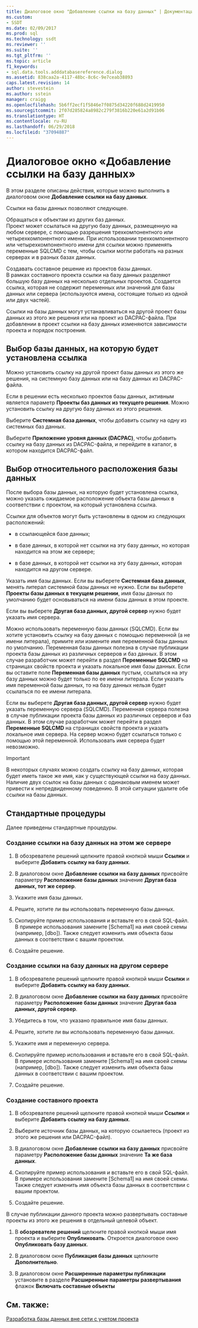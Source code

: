 ```yaml
---
title: Диалоговое окно "Добавление ссылки на базу данных" | Документация Майкрософт
ms.custom:
- SSDT
ms.date: 02/09/2017
ms.prod: sql
ms.technology: ssdt
ms.reviewer: ''
ms.suite: ''
ms.tgt_pltfrm: ''
ms.topic: article
f1_keywords:
- sql.data.tools.adddatabasereference.dialog
ms.assetid: 838caa2a-4117-48bc-8c6c-9e7ceab38893
caps.latest.revision: 14
author: stevestein
ms.author: sstein
manager: craigg
ms.openlocfilehash: 5b6ff2ecf1f5846e7f0875d34220f688d2419950
ms.sourcegitcommit: 2f07d285824a8982c279f3816b220e61a2d91b06
ms.translationtype: HT
ms.contentlocale: ru-RU
ms.lasthandoff: 06/29/2018
ms.locfileid: "37094887"
---
```

# <a name="add-database-reference-dialog-box"></a>Диалоговое окно «Добавление ссылки на базу данных»
В этом разделе описаны действия, которые можно выполнить в диалоговом окне **Добавление ссылки на базу данных**.  
  
Ссылки на базы данных позволяют следующее.  
  
Обращаться к объектам из других баз данных.  
Проект может ссылаться на другую базу данных, размещенную на любом сервере, с помощью разрешения трехкомпонентного или четырехкомпонентного имени. При использовании трехкомпонентного или четырехкомпонентного имени для ссылки можно применять переменные SQLCMD с тем, чтобы ссылки могли работать на разных серверах и в разных базах данных.  
  
Создавать составное решение из проектов базы данных.  
В рамках составного проекта ссылки на базу данных разделяют большую базу данных на несколько отдельных проектов. Создается ссылка, которая не содержит переменных или значений для базы данных или сервера (используются имена, состоящие только из одной или двух частей).  
  
Ссылки на базы данных могут устанавливаться на другой проект базы данных из этого же решения или на проект из DACPAC-файла. При добавлении в проект ссылки на базу данных изменяются зависимости проекта и порядок построения.  
  
## <a name="selecting-the-database-to-reference"></a>Выбор базы данных, на которую будет установлена ссылка  
Можно установить ссылку на другой проект базы данных из этого же решения, на системную базу данных или на базу данных из DACPAC-файла.  
  
Если в решении есть несколько проектов базы данных, активным является параметр **Проекты баз данных из текущего решения**. Можно установить ссылку на другую базу данных из этого решения.  
  
Выберите **Системная база данных**, чтобы добавить ссылку на одну из системных баз данных.  
  
Выберите **Приложение уровня данных (DACPAC)**, чтобы добавить ссылку на базу данных из DACPAC-файла, и перейдите в каталог, в котором находится DACPAC-файл.  
  
## <a name="selecting-the-databases-relative-location"></a>Выбор относительного расположения базы данных  
После выбора базы данных, на которую будет установлена ссылка, можно указать ожидаемое расположение объекта базы данных в соответствии с проектом, на который установлена ссылка.  
  
Ссылки для объектов могут быть установлены в одном из следующих расположений:  
  
- в ссылающейся базе данных;  
  
- в базе данных, в которой нет ссылки на эту базу данных, но которая находится на этом же сервере;  
  
- в базе данных, в которой нет ссылки на эту базу данных, которая находится на другом сервере.  
  
Указать имя базы данных. Если вы выберете **Системная база данных**, менять литерал системной базы данных не нужно. Если вы выберете **Проекты базы данных в текущем решении**, имя базы данных по умолчанию будет основываться на имени базы данных в этом проекте.  
  
Если вы выберете **Другая база данных, другой сервер** нужно будет указать имя сервера.  
  
Можно использовать переменную базы данных (SQLCMD). Если вы хотите установить ссылку на базу данных с помощью переменной (а не имени литерала), примите или измените имя переменной базы данных по умолчанию. Переменная базы данных полезна в случае публикации проекта базы данных из различных серверов и баз данных. В этом случае разработчик может перейти в раздел **Переменные SQLCMD** на страницах свойств проекта и указать локальное имя базы данных. Если вы оставите поле **Переменная базы данных** пустым, ссылаться на эту базу данных можно будет только по ее имени литерала. Если указать имя переменной базы данных, то на базу данных нельзя будет ссылаться по ее имени литерала.  
  
Если вы выберете **Другая база данных, другой сервер** нужно будет указать переменную сервера (SQLCMD). Переменная сервера полезна в случае публикации проекта базы данных из различных серверов и баз данных. В этом случае разработчик может перейти в раздел **Переменные SQLCMD** на страницах свойств проекта и указать локальное имя сервера. На сервер можно будет ссылаться только с помощью этой переменной. Использовать имя сервера будет невозможно.  
  
> [!IMPORTANT]  
> В некоторых случаях можно создать ссылку на базу данных, которая будет иметь такое же имя, как у существующей ссылки на базу данных. Наличие двух ссылок на базы данных с одинаковым именем может привести к непредвиденному поведению. В этой ситуации удалите обе ссылки на базы данных.  
  
## <a name="common-procedures"></a>Стандартные процедуры  
Далее приведены стандартные процедуры.  
  
### <a name="to-create-a-reference-to-a-database-on-the-same-server"></a>Создание ссылки на базу данных на этом же сервере  
  
1.  В обозревателе решений щелкните правой кнопкой мыши **Ссылки** и выберите **Добавить ссылку на базу данных**.  
  
2.  В диалоговом окне **Добавление ссылки на базу данных** присвойте параметру **Расположение базы данных** значение **Другая база данных, тот же сервер**.  
  
3.  Укажите имя базы данных.  
  
4.  Решите, хотите ли вы использовать переменную базы данных.  
  
5.  Скопируйте пример использования и вставьте его в свой SQL-файл. В примере использования замените [Schema1] на имя своей схемы (например, [dbo]). Также следует изменить имя объекта базы данных в соответствии с вашим проектом.  
  
6.  Создайте решение.  
  
### <a name="to-create-a-reference-to-a-database-on-another-server"></a>Создание ссылки на базу данных на другом сервере  
  
1.  В обозревателе решений щелкните правой кнопкой мыши **Ссылки** и выберите **Добавить ссылку на базу данных**.  
  
2.  В диалоговом окне **Добавление ссылки на базу данных** присвойте параметру **Расположение базы данных** значение **Другая база данных, другой сервер**.  
  
3.  Убедитесь в том, что указано правильное имя базы данных.  
  
4.  Решите, хотите ли вы использовать переменную базы данных.  
  
5.  Укажите имя и переменную сервера.  
  
6.  Скопируйте пример использования и вставьте его в свой SQL-файл. В примере использования замените [Schema1] на имя своей схемы (например, [dbo]). Также следует изменить имя объекта базы данных в соответствии с вашим проектом.  
  
7.  Создайте решение.  
  
### <a name="to-create-a-composite-project"></a>Создание составного проекта  
  
1.  В обозревателе решений щелкните правой кнопкой мыши **Ссылки** и выберите **Добавить ссылку на базу данных**.  
  
2.  Выберите источник базы данных, на которую ссылаетесь (проект из этого же решения или DACPAC-файл).  
  
3.  В диалоговом окне **Добавление ссылки на базу данных** присвойте параметру **Расположение базы данных** значение **Та же база данных**.  
  
4.  Скопируйте пример использования и вставьте его в свой SQL-файл. В примере использования замените [Schema1] на имя своей схемы. Также следует изменить имя объекта базы данных в соответствии с вашим проектом.  
  
5.  Создайте решение.  
  
В случае публикации данного проекта можно развертывать составные проекты из этого же решения в отдельный целевой объект.  
  
1.  В **обозревателе решений** щелкните правой кнопкой мыши имя проекта и выберите **Опубликовать**. Откроется диалоговое окно **Опубликовать базу данных**.  
  
2.  В диалоговом окне **Публикация базы данных** щелкните **Дополнительно**.  
  
3.  В диалоговом окне **Расширенные параметры публикации** установите в разделе **Расширенные параметры развертывания** флажок **Включать составные объекты**  
  
## <a name="see-also"></a>См. также:  
[Разработка базы данных вне сети с учетом проекта](../ssdt/project-oriented-offline-database-development.md)  
  
